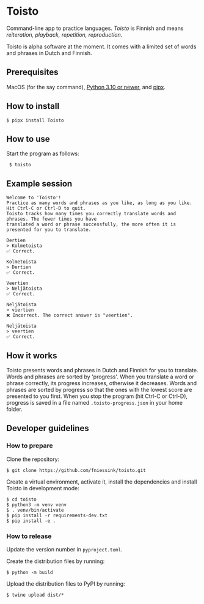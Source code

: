 # Toisto

Command-line app to practice languages. *Toisto* is Finnish and means *reiteration, playback, repetition, reproduction*.

Toisto is alpha software at the moment. It comes with a limited set of words and phrases in Dutch and Finnish.

## Prerequisites

MacOS (for the say command), [Python 3.10 or newer](https://python.org), and [pipx](https://pypa.github.io/pipx/).

## How to install

```console
$ pipx install Toisto
```

## How to use

Start the program as follows:

```console
 $ toisto
```

## Example session

```console
Welcome to 'Toisto'!
Practice as many words and phrases as you like, as long as you like. Hit Ctrl-C or Ctrl-D to quit.
Toisto tracks how many times you correctly translate words and phrases. The fewer times you have
translated a word or phrase successfully, the more often it is presented for you to translate.

Dertien
> Kolmetoista
✅ Correct.

Kolmetoista
> Dertien
✅ Correct.

Veertien
> Neljätoista
✅ Correct.

Neljätoista
> viertien
❌ Incorrect. The correct answer is "veertien".

Neljätoista
> veertien
✅ Correct.
```

## How it works

Toisto presents words and phrases in Dutch and Finnish for you to translate. Words and phrases are sorted by 'progress'. When you translate a word or phrase correctly, its progress increases, otherwise it decreases. Words and phrases are sorted by progress so that the ones with the lowest score are presented to you first. When you stop the program (hit Ctrl-C or Ctrl-D), progress is saved in a file named `.toisto-progress.json` in your home folder.

## Developer guidelines

### How to prepare

Clone the repository:

```console
$ git clone https://github.com/fniessink/toisto.git
```

Create a virtual environment, activate it, install the dependencies and install Toisto in development mode:

```console
$ cd toisto
$ python3 -m venv venv
$ . venv/bin/activate
$ pip install -r requirements-dev.txt
$ pip install -e .
```

### How to release

Update the version number in `pyproject.toml`.

Create the distribution files by running:

```console
$ python -m build
```

Upload the distribution files to PyPI by running:

```console
$ twine upload dist/*
```

